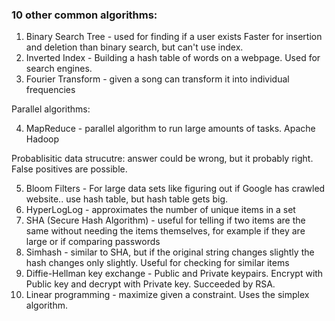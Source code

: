 ### 10 other common algorithms:

1. Binary Search Tree - used for finding if a user exists
   Faster for insertion and deletion than binary search, but can't use index.
2. Inverted Index - Building a hash table of words on a webpage. Used for search engines.
3. Fourier Transform - given a song can transform it into individual frequencies

Parallel algorithms:

4. MapReduce - parallel algorithm to run large amounts of tasks. Apache Hadoop

Probablisitic data strucutre: answer could be wrong, but it probably right. False positives are possible.

5. Bloom Filters - For large data sets like figuring out if Google has crawled website.. use hash table, but hash table gets big.
6. HyperLogLog - approximates the number of unique items in a set
7. SHA (Secure Hash Algorithm) - useful for telling if two items are the same without needing the items themselves, for example if they are large or if comparing passwords
8. Simhash - similar to SHA, but if the original string changes slightly the hash changes only slightly. Useful for checking for similar items
9. Diffie-Hellman key exchange - Public and Private keypairs. Encrypt with Public key and decrypt with Private key. Succeeded by RSA.
10. Linear programming - maximize given a constraint. Uses the simplex algorithm.
